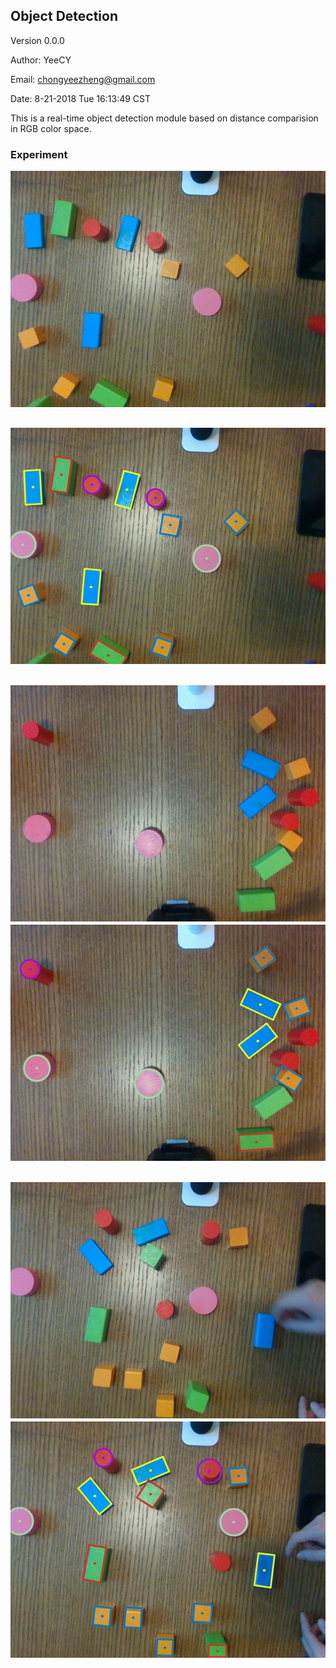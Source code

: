 ## Object Detection ##
Version 0.0.0

Author: YeeCY

Email:  chongyeezheng@gmail.com

Date:   8-21-2018 Tue 16:13:49 CST

  This is a real-time object detection module based on distance comparision in RGB color space.

### Experiment ###
  ![This is a source image.](https://github.com/shendeguize/DeeCamp-2018-RobotArm/blob/master/Group2/objectDetection/images/src1.jpg)

  ![This is a destination image](https://github.com/shendeguize/DeeCamp-2018-RobotArm/blob/master/Group2/objectDetection/images/dst1.jpg)
-------------------------------------------------------------------------------------------------------------------------------
  ![This is a source image](https://github.com/shendeguize/DeeCamp-2018-RobotArm/blob/master/Group2/objectDetection/images/src2.jpg)
    ![This is a destination image](https://github.com/shendeguize/DeeCamp-2018-RobotArm/blob/master/Group2/objectDetection/images/dst2.jpg)
-------------------------------------------------------------------------------------------------------------------------------
 ![This is a source image](https://github.com/shendeguize/DeeCamp-2018-RobotArm/blob/master/Group2/objectDetection/images/src3.jpg)
    ![This is a destination image](https://github.com/shendeguize/DeeCamp-2018-RobotArm/blob/master/Group2/objectDetection/images/dst3.jpg)
-------------------------------------------------------------------------------------------------------------------------------
